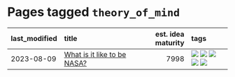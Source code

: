 # Pages tagged `theory_of_mind`

|last_modified|title|est. idea maturity|tags
|:---|:---|---:|:---|
|2023-08-09|[What is it like to be NASA?](../what_is_it_like_to_be_nasa.md)|7998|[![](https://img.shields.io/badge/tag-disunity_of_identity-82f6b0)](../tags/disunity_of_identity.md) [![](https://img.shields.io/badge/tag-organization_as_entity-7a169c)](../tags/organization_as_entity.md) [![](https://img.shields.io/badge/tag-philosophy-a68128)](../tags/philosophy.md) [![](https://img.shields.io/badge/tag-society_of_mind-254eb)](../tags/society_of_mind.md) [![](https://img.shields.io/badge/tag-theory_of_mind-fde018)](../tags/theory_of_mind.md)|